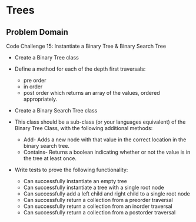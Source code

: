# Trees


## Problem Domain
Code Challenge 15: Instantiate a Binary Tree & Binary Search Tree

- Create a Binary Tree class
- Define a method for each of the depth first traversals:
  - pre order
  - in order
  - post order which returns an array of the values, ordered appropriately.

- Create a Binary Search Tree class
- This class should be a sub-class (or your languages equivalent) of the Binary Tree Class, with the following additional methods:
  - Add- Adds a new node with that value in the correct location in the binary search tree.
  - Contains- Returns a boolean indicating whether or not the value is in the tree at least once.

- Write tests to prove the following functionality:
  - Can successfully instantiate an empty tree
  - Can successfully instantiate a tree with a single root node
  - Can successfully add a left child and right child to a single root node
  - Can successfully return a collection from a preorder traversal
  - Can successfully return a collection from an inorder traversal
  - Can successfully return a collection from a postorder traversal